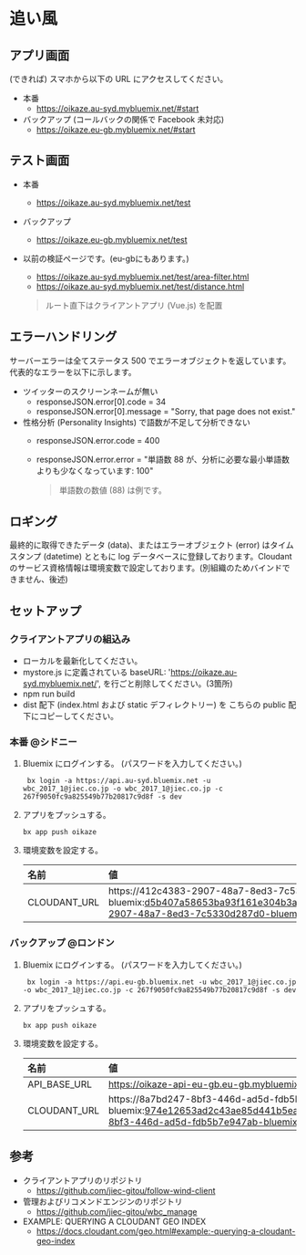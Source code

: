 # 追い風

## アプリ画面
(できれば) スマホから以下の URL にアクセスしてください。
* 本番
    - https://oikaze.au-syd.mybluemix.net/#start
* バックアップ (コールバックの関係で Facebook 未対応)
    - https://oikaze.eu-gb.mybluemix.net/#start

## テスト画面
* 本番
    - https://oikaze.au-syd.mybluemix.net/test
* バックアップ
    - https://oikaze.eu-gb.mybluemix.net/test
* 以前の検証ページです。(eu-gbにもあります。)
    - https://oikaze.au-syd.mybluemix.net/test/area-filter.html
    - https://oikaze.au-syd.mybluemix.net/test/distance.html

    > ルート直下はクライアントアプリ (Vue.js) を配置


## エラーハンドリング
サーバーエラーは全てステータス 500 でエラーオブジェクトを返しています。代表的なエラーを以下に示します。
* ツイッターのスクリーンネームが無い
    - responseJSON.error[0].code = 34
    - responseJSON.error[0].message = "Sorry, that page does not exist."
* 性格分析 (Personality Insights) で語数が不足して分析できない
    - responseJSON.error.code = 400
    - responseJSON.error.error = "単語数 88 が、分析に必要な最小単語数よりも少なくなっています: 100"
    
        > 単語数の数値 (88) は例です。

## ロギング
最終的に取得できたデータ (data)、またはエラーオブジェクト (error) はタイムスタンプ (datetime) とともに log データベースに登録しております。Cloudant のサービス資格情報は環境変数で設定しております。(別組織のためバインドできません、後述)


## セットアップ

### クライアントアプリの組込み
* ローカルを最新化してください。
* mystore.js に定義されている baseURL: 'https://oikaze.au-syd.mybluemix.net/', を行ごと削除してください。(3箇所)
* npm run build
* dist 配下 (index.html および static デフィレクトリー) を こちらの public 配下にコピーしてください。

### 本番 @シドニー
1. Bluemix にログインする。 (パスワードを入力してください。)
    ```
     bx login -a https://api.au-syd.bluemix.net -u wbc_2017_1@jiec.co.jp -o wbc_2017_1@jiec.co.jp -c 267f9050fc9a825549b77b20817c9d8f -s dev
    ```

1. アプリをプッシュする。
    ```
    bx app push oikaze
    ```

1. 環境変数を設定する。

    |名前           |値     |
    | :---------- | :----- | 
    |CLOUDANT_URL  |https://412c4383-2907-48a7-8ed3-7c5330d287d0-bluemix:d5b407a58653ba93f161e304b3a6e15b99a5f806b1c576322b0fe3b947f64c08@412c4383-2907-48a7-8ed3-7c5330d287d0-bluemix.cloudant.com|

### バックアップ @ロンドン
1. Bluemix にログインする。 (パスワードを入力してください。)
    ```
     bx login -a https://api.eu-gb.bluemix.net -u wbc_2017_1@jiec.co.jp -o wbc_2017_1@jiec.co.jp -c 267f9050fc9a825549b77b20817c9d8f -s dev
    ```

1. アプリをプッシュする。
    ```
    bx app push oikaze
    ```

1. 環境変数を設定する。

    |名前           |値     |
    | :---------- | :----- |
    |API_BASE_URL |https://oikaze-api-eu-gb.eu-gb.mybluemix.net/|
    |CLOUDANT_URL |https://8a7bd247-8bf3-446d-ad5d-fdb5b7e947ab-bluemix:974e12653ad2c43ae85d441b5ea503c29e4f63f1a5ff20a2beb55e08adfffdb8@8a7bd247-8bf3-446d-ad5d-fdb5b7e947ab-bluemix.cloudant.com|


## 参考
* クライアントアプリのリポジトリ
    - https://github.com/jiec-gitou/follow-wind-client
* 管理およびリコメンドエンジンのリポジトリ
    - https://github.com/jiec-gitou/wbc_manage
* EXAMPLE: QUERYING A CLOUDANT GEO INDEX
    - https://docs.cloudant.com/geo.html#example:-querying-a-cloudant-geo-index
